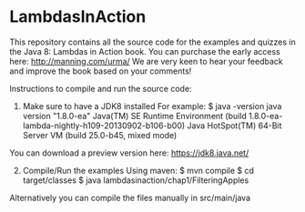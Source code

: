 LambdasInAction
===============

This repository contains all the source code for the examples and quizzes in the Java 8: Lambdas in Action book.
You can purchase the early access here: http://manning.com/urma/
We are very keen to hear your feedback and improve the book based on your comments!

Instructions to compile and run the source code:

1) Make sure to have a JDK8 installed
For example:
$ java -version
java version "1.8.0-ea"
Java(TM) SE Runtime Environment (build 1.8.0-ea-lambda-nightly-h109-20130902-b106-b00)
Java HotSpot(TM) 64-Bit Server VM (build 25.0-b45, mixed mode)

You can download a preview version here: https://jdk8.java.net/

2) Compile/Run the examples
Using maven:
$ mvn compile
$ cd target/classes
$ java lambdasinaction/chap1/FilteringApples

Alternatively you can compile the files manually in src/main/java
